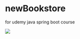 # newBookstore
for udemy java spring boot course

<a href="http://http://teamcity-ff8336d0c3.westeurope.cloudapp.azure.com/viewType.html?buildTypeId=NewBookstore_HttpsGithubComMarcinChorzepaNewBookstoreRefsHeadsMaster&guest=1">
<img src="http://http://teamcity-ff8336d0c3.westeurope.cloudapp.azure.com/app/rest/builds/buildType:(id:NewBookstore_HttpsGithubComMarcinChorzepaNewBookstoreRefsHeadsMaster)/statusIcon"/>
</a>
